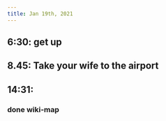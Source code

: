 ```yaml
---
title: Jan 19th, 2021
---
```


## 6:30: get up
## 8.45: Take your wife to the airport
## 14:31:
### done wiki-map
